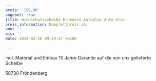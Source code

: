 ```yaml
---
preis: '199,90'
angebot: true
title: Windschutzscheibe Erneuern Autoglas Auto Glas
preis_information: Komplettpreis ab.
von: ''
bis: ''
date: 2019-02-26 09:29:57 +0100

---
```

incl. Material und Einbau 10 Jahre Garantie auf die von uns gelieferte Scheibe

58730 Fröndenberg